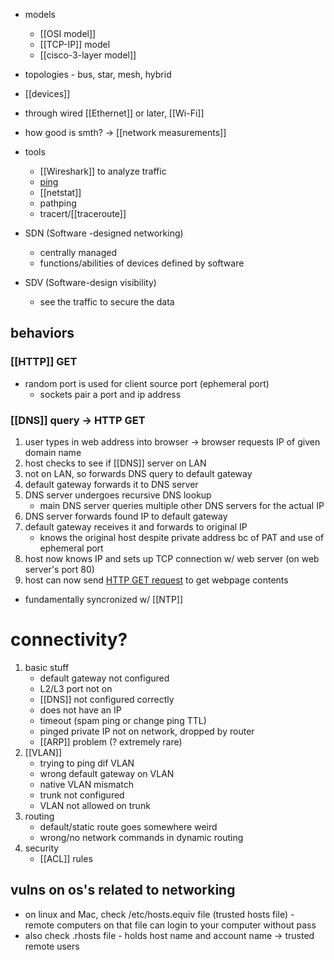 - models
	- [[OSI model]]
	- [[TCP-IP]] model
	- [[cisco-3-layer model]]

- topologies - bus, star, mesh, hybrid
- [[devices]]
- through wired [[Ethernet]] or later, [[Wi-Fi]]
- how good is smth? -> [[network measurements]]

- tools
	- [[Wireshark]] to analyze traffic
	- [ping](ICMP.md)
	- [[netstat]]
	- pathping
	- tracert/[[traceroute]]

- SDN (Software -designed networking)
	- centrally managed
	- functions/abilities of devices defined by software
- SDV (Software-design visibility)
	- see the traffic to secure the data

## behaviors
### [[HTTP]] GET
- random port is used for client source port (ephemeral port)
	- sockets pair a port and ip address

### [[DNS]] query -> HTTP GET
1. user types in web address into browser -> browser requests IP of given domain name
2. host checks to see if [[DNS]] server on LAN
3. not on LAN, so forwards DNS query to default gateway
4. default gateway forwards it to DNS server
5. DNS server undergoes recursive DNS lookup
	- main DNS server queries multiple other DNS servers for the actual IP
6. DNS server forwards found IP to default gateway
7. default gateway receives it and forwards to original IP
	- knows the original host despite private address bc of PAT and use of ephemeral port
8. host now knows IP and sets up TCP connection w/ web server (on web server's port 80)
9. host can now send [HTTP GET request](https://support.google.com/chrome/a/answer/6271392?hl=en) to get webpage contents

- fundamentally syncronized w/ [[NTP]]

# connectivity?
1. basic stuff
	- default gateway not configured
	- L2/L3 port not on
	- [[DNS]] not configured correctly
	- does not have an IP
	- timeout (spam ping or change ping TTL)
	- pinged private IP not on network, dropped by router
	- [[ARP]] problem (? extremely rare)
2. [[VLAN]]
	-  trying to ping dif VLAN
	- wrong default gateway on VLAN
	- native VLAN mismatch
	- trunk not configured
	- VLAN not allowed on trunk
3. routing
	- default/static route goes somewhere weird
	- wrong/no network commands in dynamic routing
4. security
	- [[ACL]] rules

## vulns on os's related to networking
- on linux and Mac, check /etc/hosts.equiv file (trusted hosts file) - remote computers on that file can login to your computer without pass
- also check .rhosts file - holds host name and account name → trusted remote users